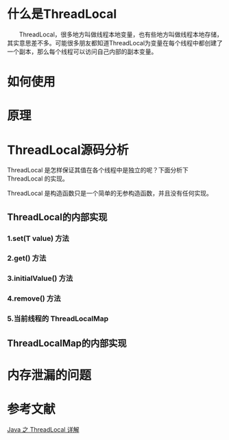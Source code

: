 # 什么是ThreadLocal
　　ThreadLocal，很多地方叫做线程本地变量，也有些地方叫做线程本地存储，其实意思差不多。可能很多朋友都知道ThreadLocal为变量在每个线程中都创建了一个副本，那么每个线程可以访问自己内部的副本变量。




# 如何使用

# 原理

# ThreadLocal源码分析
ThreadLocal 是怎样保证其值在各个线程中是独立的呢？下面分析下 ThreadLocal 的实现。

ThreadLocal 是构造函数只是一个简单的无参构造函数，并且没有任何实现。

## ThreadLocal的内部实现
### 1.set(T value) 方法

### 2.get() 方法

### 3.initialValue() 方法

### 4.remove() 方法

### 5.当前线程的 ThreadLocalMap

## ThreadLocalMap的内部实现



# 内存泄漏的问题

# 参考文献
[Java 之 ThreadLocal 详解](https://juejin.im/post/5965ef1ff265da6c40737292#heading-8)
